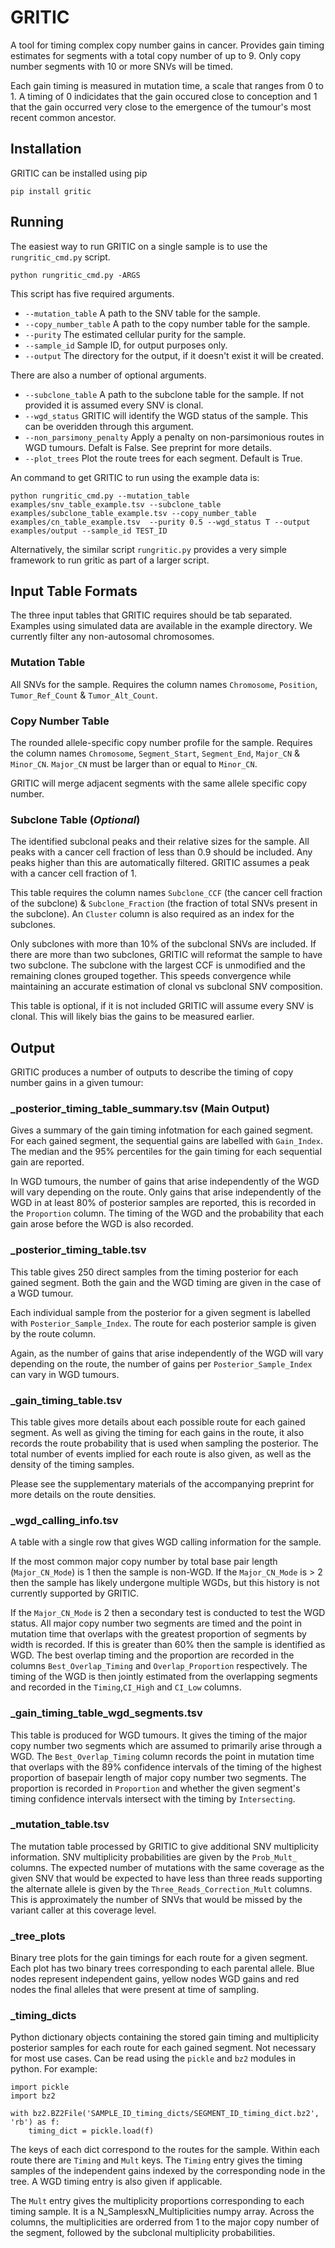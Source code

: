 # GRITIC
A tool for timing complex copy number gains in cancer. Provides gain timing estimates for segments with a total copy number of up to 9. Only copy number segments with 10 or more SNVs will be timed. 

Each gain timing is measured in mutation time, a scale that ranges from 0 to 1. A timing of 0 indicidates that the gain occured close to conception and 1 that the gain occurred very close to the emergence of the tumour's most recent common ancestor.

## Installation
GRITIC can be installed using pip
```
pip install gritic
```

## Running
The easiest way to run GRITIC on a single sample is to use the ```rungritic_cmd.py``` script. 
```
python rungritic_cmd.py -ARGS
```
This script has five required arguments.
- ```--mutation_table``` A path to the SNV table for the sample.
- ```--copy_number_table``` A path to the copy number table for the sample.
- ```--purity``` The estimated cellular purity for the sample.
- ```--sample_id``` Sample ID, for output purposes only.
- ```--output``` The directory for the output, if it doesn't exist it will be created.


There are also a number of optional arguments.
- ```--subclone_table``` A path to the subclone table for the sample. If not provided it is assumed every SNV is clonal.
- ```--wgd_status``` GRITIC will identify the WGD status of the sample. This can be overidden through this argument.
- ```--non_parsimony_penalty``` Apply a penalty on non-parsimonious routes in WGD tumours. Defalt is False. See preprint for more details.
- ```--plot_trees``` Plot the route trees for each segment. Default is True.


An command to get GRITIC to run using the example data is:

```
python rungritic_cmd.py --mutation_table examples/snv_table_example.tsv --subclone_table examples/subclone_table_example.tsv --copy_number_table examples/cn_table_example.tsv  --purity 0.5 --wgd_status T --output examples/output --sample_id TEST_ID
```

Alternatively, the similar script ```rungritic.py``` provides a very simple framework to run gritic as part of a larger script.

## Input Table Formats
The three input tables that GRITIC requires should be tab separated. Examples using simulated data are available in the example directory. We currently filter any non-autosomal chromosomes.
### Mutation Table 
All SNVs for the sample. Requires the column names ```Chromosome```, ```Position```, ```Tumor_Ref_Count``` & ```Tumor_Alt_Count```. 
### Copy Number Table 
The rounded allele-specific copy number profile for the sample. Requires the column names ```Chromosome```, ```Segment_Start```, ```Segment_End```, ```Major_CN``` & ```Minor_CN```. ```Major_CN``` must be larger than or equal to ```Minor_CN```.

GRITIC will merge adjacent segments with the same allele specific copy number.
### Subclone Table (*Optional*)
The identified subclonal peaks and their relative sizes for the sample. All peaks with a cancer cell fraction of less than 0.9 should be included. Any peaks higher than this are automatically filtered. GRITIC assumes a peak with a cancer cell fraction of 1. 

This table requires the column names ```Subclone_CCF``` (the cancer cell fraction of the subclone) & ```Subclone_Fraction``` (the fraction of total SNVs present in the subclone). An ```Cluster``` column is also required as an index for the subclones.

Only subclones with more than 10% of the subclonal SNVs are included. If there are more than two subclones, GRITIC will reformat the sample to have two subclone. The subclone with the largest CCF is unmodified and the remaining clones grouped together. This speeds convergence while maintaining an accurate estimation of clonal vs subclonal SNV composition.

This table is optional, if it is not included GRITIC will assume every SNV is clonal. This will likely bias the gains to be measured earlier.


## Output
GRITIC produces a number of outputs to describe the timing of copy number gains in a given tumour:

### _posterior_timing_table_summary.tsv (Main Output)
Gives a summary of the gain timing infotmation for each gained segment. For each gained segment, the sequential gains are labelled with ```Gain_Index```. The median and the 95% percentiles for the gain timing for each sequential gain are reported.

In WGD tumours, the number of gains that arise independently of the WGD will vary depending on the route. Only gains that arise independently of the WGD in at least 80% of posterior samples are reported, this is recorded in the ```Proportion``` column. The timing of the WGD and the probability that each gain arose before the WGD is also recorded.

### _posterior_timing_table.tsv
This table gives 250 direct samples from the timing posterior for each gained segment. Both the gain and the WGD timing are given in the case of a WGD tumour.

Each individual sample from the posterior for a given segment is labelled with ```Posterior_Sample_Index```. The route for each posterior sample is given by the route column.

Again, as the number of gains that arise independently of the WGD will vary depending on the route, the number of gains per ```Posterior_Sample_Index``` can vary in WGD tumours.

### _gain_timing_table.tsv
This table gives more details about each possible route for each gained segment. As well as giving the timing for each gains in the route, it also records the route probability that is used when sampling the posterior. The total number of events implied for each route is also given, as well as the density of the timing samples. 

Please see the supplementary materials of the accompanying preprint for more details on the route densities.

### _wgd_calling_info.tsv
A table with a single row that gives WGD calling information for the sample. 

If the most common major copy number by total base pair length (```Major_CN_Mode```) is 1 then the sample is non-WGD. If the ```Major_CN_Mode``` is > 2 then the sample has likely undergone multiple WGDs, but this history is not currently supported by GRITIC.

If the ```Major_CN_Mode``` is 2 then a secondary test is conducted to test the WGD status. All major copy number two segments are timed and the point in mutation time that overlaps with the greatest proportion of segments by width is recorded. If this is greater than 60% then the sample is identified as WGD. The best overlap timing and the proportion are recorded in the columns ```Best_Overlap_Timing``` and ```Overlap_Proportion``` respectively. The timing of the WGD is then jointly estimated from the overlapping segments and recorded in the ```Timing```,```CI_High``` and ```CI_Low``` columns.

### _gain_timing_table_wgd_segments.tsv
This table is produced for WGD tumours. It gives the timing of the major copy number two segments which are assumed to primarily arise through a WGD. The ```Best_Overlap_Timing``` column records the point in mutation time that overlaps with the 89% confidence intervals of the timing of the highest proportion of basepair length of major copy number two segments. The proportion is recorded in ```Proportion``` and whether the given segment's timing confidence intervals intersect with the timing by ```Intersecting```.


### _mutation_table.tsv
The mutation table processed by GRITIC to give additional SNV multiplicity information. SNV multiplicity probabilities are given by the ```Prob_Mult_``` columns. The expected number of mutations with the same coverage as the given SNV that would be expected to have less than three reads supporting the alternate allele is given by the ```Three_Reads_Correction_Mult``` columns. This is approximately the number of SNVs that would be missed by the variant caller at this coverage level.

### _tree_plots
Binary tree plots for the gain timings for each route for a given segment.  Each plot has two binary trees corresponding to each parental allele. Blue nodes represent independent gains, yellow nodes WGD gains and red nodes the final alleles that were present at time of sampling.

### _timing_dicts
Python dictionary objects containing the stored gain timing and multiplicity posterior samples for each route for each gained segment. Not necessary for most use cases. Can be read using the ```pickle``` and ```bz2``` modules in python. For example:
```
import pickle
import bz2

with bz2.BZ2File('SAMPLE_ID_timing_dicts/SEGMENT_ID_timing_dict.bz2', 'rb') as f:
    timing_dict = pickle.load(f)

```

The keys of each dict correspond to the routes for the sample. Within each route there are ```Timing``` and ```Mult``` keys. The ```Timing``` entry gives the timing samples of the independent gains indexed by the corresponding node in the tree. A WGD timing entry is also given if applicable.

The ```Mult``` entry gives the multiplicity proportions corresponding to each timing sample. It is a N_SamplesxN_Multiplicities numpy array. Across the columns, the multiplicities are orderred from 1 to the major copy number of the segment, followed by the subclonal multiplicity probabilities.

